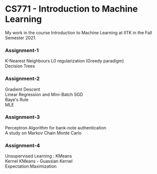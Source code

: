 # CS771 - Introduction to Machine Learning
My work in the course Introduction to Machine Learning at IITK in the Fall Semester 2021.

### Assignment-1  
K-Nearest Neighbours 
L0 regularization (Greedy paradigm)  
Decision Trees

### Assignment-2
Gradient Descent  
Linear Regression and Mini-Batch SGD  
Baye's Rule  
MLE  

### Assignment-3  
Perceptron Algorithm for bank-note authentication  
A study on Markov Chain Monte Carlo  


### Assignment-4  
Unsupervised Learning : 
KMeans  
Kernel KMeans - Guassian Kernel  
Expectation Maximization


